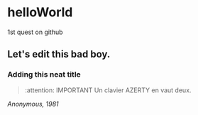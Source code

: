 # helloWorld
1st quest on github

## Let's edit this bad boy.

### Adding this neat title

> :attention: IMPORTANT
> Un clavier AZERTY en vaut deux.

*Anonymous, 1981*
